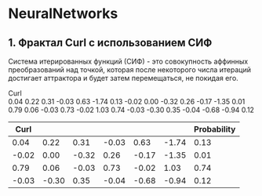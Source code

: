 # NeuralNetworks

## 1. Фрактал Curl с использованием СИФ
Система итерированных функций (СИФ) - это совокупность аффинных преобразований над точкой, которая после некоторого числа итераций достигает аттрактора и будет затем перемещаться, не покидая его.

Curl						
0.04	0.22	0.31	-0.03	0.63	-1.74	0.13
-0.02	0.00	-0.32	0.26	-0.17	-1.35	0.01
0.79	0.06	-0.03	0.73	-0.02	1.03	0.74
-0.03	-0.30	0.35	-0.04	-0.68	-0.94	0.12

|  Curl||  |  |  | | Probability|
|----------|----------|----------|----------|----------|----------|----------|
| 0.04 | 0.22 | 0.31 | -0.03 | 0.63 | -1.74 | 0.13 |
|-0.02 | 0.00	|-0.32 |	0.26|	-0.17|	-1.35|	0.01|
|0.79	|0.06	|-0.03|	0.73|	-0.02|	1.03|	0.74|
|-0.03|	-0.30|	0.35|	-0.04|	-0.68|	-0.94|	0.12|
